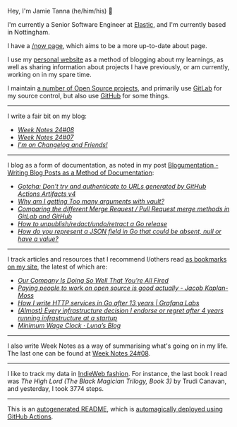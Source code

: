 Hey, I'm Jamie
Tanna (he/him/his) 👋

I'm currently a Senior Software Engineer at [Elastic](https://elastic.co/), and I'm currently based in Nottingham.

I have a [/now page](https://www.jvt.me/now/?utm_campaign=github-jamietanna), which aims to be a more up-to-date about page.

I use my [personal website](https://www.jvt.me/?utm_campaign=github-jamietanna) as a method of blogging about my learnings, as well as sharing information about projects I have previously, or am currently, working on in my spare time.

I maintain [a number of Open Source projects](https://www.jvt.me/open-source/?utm_campaign=github-jamietanna), and primarily use [GitLab](https://gitlab.com/jamietanna) for my source control, but also use [GitHub](https://github.com/jamietanna) for some things.

---

I write a fair bit on my blog:


- [_Week Notes 24#08_](https://www.jvt.me/week-notes/2024/08/?utm_campaign=github-jamietanna)
- [_Week Notes 24#07_](https://www.jvt.me/week-notes/2024/07/?utm_campaign=github-jamietanna)
- [_I'm on Changelog and Friends!_](https://www.jvt.me/posts/2024/02/17/changelog-friends/?utm_campaign=github-jamietanna)

---

I blog as a form of documentation, as noted in my post [Blogumentation - Writing Blog Posts as a Method of Documentation](https://www.jvt.me/posts/2017/06/25/blogumentation/?utm_campaign=github-jamietanna):


- [_Gotcha: Don't try and authenticate to URLs generated by GitHub Actions Artifacts v4_](https://www.jvt.me/posts/2024/02/15/gotcha-github-v4-artifacts/?utm_campaign=github-jamietanna)
- [_Why am I getting Too many arguments with vault?_](https://www.jvt.me/posts/2024/01/22/vault-too-many-arguments/?utm_campaign=github-jamietanna)
- [_Comparing the different Merge Request / Pull Request merge methods in GitLab and GitHub_](https://www.jvt.me/posts/2024/01/15/gitlab-rebase-merge/?utm_campaign=github-jamietanna)
- [_How to unpublish/redact/undo/retract a Go release_](https://www.jvt.me/posts/2024/01/15/retract-go-release/?utm_campaign=github-jamietanna)
- [_How do you represent a JSON field in Go that could be absent, null or have a value?_](https://www.jvt.me/posts/2024/01/09/go-json-nullable/?utm_campaign=github-jamietanna)

---

I track articles and resources that I recommend I/others read [as bookmarks on my site](https://www.jvt.me/kind/bookmarks/?utm_campaign=github-jamietanna), the latest of which are:


- [_Our Company Is Doing So Well That You’re All Fired_](https://www.mcsweeneys.net/articles/our-company-is-doing-so-well-that-youre-all-fired?utm_campaign=github-jamietanna)
- [_Paying people to work on open source is good actually - Jacob Kaplan-Moss_](https://jacobian.org/2024/feb/16/paying-maintainers-is-good/?utm_campaign=github-jamietanna)
- [_How I write HTTP services in Go after 13 years | Grafana Labs_](https://grafana.com/blog/2024/02/09/how-i-write-http-services-in-go-after-13-years/?utm_campaign=github-jamietanna)
- [_(Almost) Every infrastructure decision I endorse or regret after 4 years running infrastructure at a startup_](https://cep.dev/posts/every-infrastructure-decision-i-endorse-or-regret-after-4-years-running-infrastructure-at-a-startup/?utm_campaign=github-jamietanna)
- [_Minimum Wage Clock · Luna’s Blog_](https://moonbase.lgbt/blog/minimum-wage-clock/?utm_campaign=github-jamietanna)

---

I also write Week Notes as a way of summarising what's going on in my life. The last one can be found at [Week Notes 24#08](https://www.jvt.me/week-notes/2024/08/?utm_campaign=github-jamietanna).

---

I like to track my data in [IndieWeb fashion](https://indieweb.org/why). For instance, the last book I read was _The High Lord (The Black Magician Trilogy, Book 3)_ by Trudi Canavan, and yesterday, I took 3774 steps.

---
This is an [autogenerated README](https://www.jvt.me/posts/2022/01/12/autogenerated-profile-readme/?utm_campaign=github-jamietanna), which is [automagically deployed using GitHub Actions](https://github.com/jamietanna/jamietanna/blob/main/.github/workflows/rebuild.yml).
